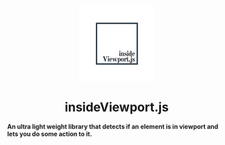  <div align="center">
 <img width="175px" height="175px" src="https://github.com/Islam888/insideViewport.js/blob/master/logo.png">
</div>
<h1 align="center">insideViewport.js</h1>
  <b align="center">An ultra light weight library that detects if an element is in viewport and lets you do some action to it.</b>

